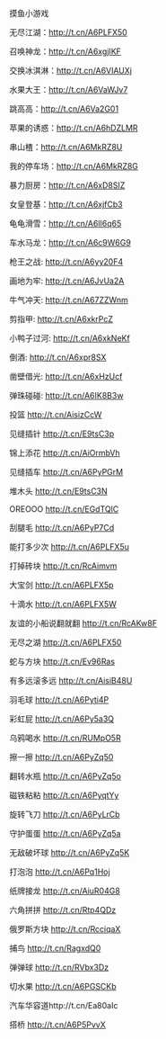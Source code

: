 


摸鱼小游戏

无尽江湖：http://t.cn/A6PLFX50

召唤神龙：http://t.cn/A6xgjIKF

交换冰淇淋：http://t.cn/A6VIAUXj

水果大王：http://t.cn/A6VaWJv7

跳高高：http://t.cn/A6Va2G01

苹果的诱惑：http://t.cn/A6hDZLMR

串山楂：http://t.cn/A6MkRZ8U

我的停车场：http://t.cn/A6MkRZ8G

暴力厨房：http://t.cn/A6xD8SIZ

女皇登基：http://t.cn/A6xjfCb3

龟龟滑雪：http://t.cn/A6Il6q65

车水马龙：http://t.cn/A6c9W6G9

枪王之战: http://t.cn/A6yy20F4

画地为牢: http://t.cn/A6JvUa2A

牛气冲天: http://t.cn/A67ZZWnm

剪指甲: http://t.cn/A6xkrPcZ

小鸭子过河: http://t.cn/A6xkNeKf

倒酒: http://t.cn/A6xpr8SX

凿壁借光: http://t.cn/A6xHzUcf

弹珠碰碰: http://t.cn/A6IK8B3w



投篮 http://t.cn/AisizCcW

见缝插针 http://t.cn/E9tsC3p

锦上添花 http://t.cn/AiOrmbVh

见缝插车 http://t.cn/A6PyPGrM

堆木头 http://t.cn/E9tsC3N

OREOOO http://t.cn/EGdTQlC

刮腿毛 http://t.cn/A6PyP7Cd

能打多少次 http://t.cn/A6PLFX5u

打掉砖块 http://t.cn/RcAimvm  

大宝剑 http://t.cn/A6PLFX5p

十滴水 http://t.cn/A6PLFX5W

友谊的小船说翻就翻 http://t.cn/RcAKw8F

无尽之湖 http://t.cn/A6PLFX50

蛇与方块 http://t.cn/Ev96Ras

有多远滚多远 http://t.cn/AisiB48U

羽毛球 http://t.cn/A6Pyti4P

彩虹屁 http://t.cn/A6Py5a3Q

乌鸦喝水 http://t.cn/RUMpO5R

擦一擦 http://t.cn/A6PyZq50

翻转水瓶 http://t.cn/A6PyZq5o

磁铁粘粘 http://t.cn/A6PyqtYy

旋转飞刀 http://t.cn/A6PyLrCb

守护蛋蛋 http://t.cn/A6PyZq5a

无敌破坏球 http://t.cn/A6PyZq5K

打泡泡 http://t.cn/A6Pq1Hoj

纸牌接龙 http://t.cn/AiuR04G8

六角拼拼 http://t.cn/Rtp4QDz

俄罗斯方块 http://t.cn/RcciqaX

捕鸟 http://t.cn/RagxdQ0

弹弹球 http://t.cn/RVbx3Dz

切水果 http://t.cn/A6PGSCKb

汽车华容道http://t.cn/Ea80aIc

搭桥 http://t.cn/A6P5PvvX














